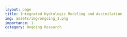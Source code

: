 ```yaml
---
layout: page
title: Integrated Hydrologic Modeling and Assimilation
img: assets/img/ongoing_1.png
importance: 1
category: Ongoing Research
---
```

